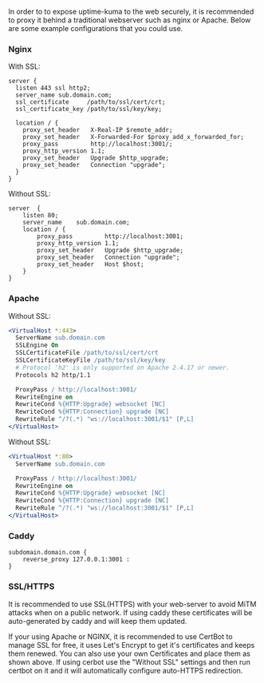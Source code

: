 In order to to expose uptime-kuma to the web securely, it is recommended to proxy it behind a traditional webserver such as nginx or Apache. Below are some example configurations that you could use.

### Nginx

With SSL:
```nginx
server {
  listen 443 ssl http2;
  server_name sub.domain.com;
  ssl_certificate     /path/to/ssl/cert/crt;
  ssl_certificate_key /path/to/ssl/key/key;

  location / {
    proxy_set_header   X-Real-IP $remote_addr;
    proxy_set_header   X-Forwarded-For $proxy_add_x_forwarded_for;
    proxy_pass         http://localhost:3001/;
    proxy_http_version 1.1;
    proxy_set_header   Upgrade $http_upgrade;
    proxy_set_header   Connection "upgrade";
  }
}
```

Without SSL:
```nginx
server  {
    listen 80;
    server_name    sub.domain.com;
    location / {
        proxy_pass         http://localhost:3001;
        proxy_http_version 1.1;
        proxy_set_header   Upgrade $http_upgrade;
        proxy_set_header   Connection "upgrade";
        proxy_set_header   Host $host;
    }
}
```

### Apache
Without SSL:
```apache
<VirtualHost *:443>
  ServerName sub.domain.com
  SSLEngine On
  SSLCertificateFile /path/to/ssl/cert/crt
  SSLCertificateKeyFile /path/to/ssl/key/key
  # Protocol 'h2' is only supported on Apache 2.4.17 or newer.
  Protocols h2 http/1.1

  ProxyPass / http://localhost:3001/
  RewriteEngine on
  RewriteCond %{HTTP:Upgrade} websocket [NC]
  RewriteCond %{HTTP:Connection} upgrade [NC]
  RewriteRule ^/?(.*) "ws://localhost:3001/$1" [P,L]
</VirtualHost>
```

Without SSL:
```apache
<VirtualHost *:80>
  ServerName sub.domain.com

  ProxyPass / http://localhost:3001/
  RewriteEngine on
  RewriteCond %{HTTP:Upgrade} websocket [NC]
  RewriteCond %{HTTP:Connection} upgrade [NC]
  RewriteRule ^/?(.*) "ws://localhost:3001/$1" [P,L]
</VirtualHost>
```

### Caddy

```nginx
subdomain.domain.com {
    reverse_proxy 127.0.0.1:3001 :
}
```

### SSL/HTTPS

It is recommended to use SSL(HTTPS) with your web-server to avoid MiTM attacks when on a public network. If using caddy these certificates will be auto-generated by caddy and will keep them updated.

If your using Apache or NGINX, it is recommended to use CertBot to manage SSL for free, it uses Let's Encrypt to get it's certificates and keeps them renewed. You can also use your own Certificates and place them as shown above. If using cerbot use the "Without SSL" settings and then run certbot on it and it will automatically configure auto-HTTPS redirection.